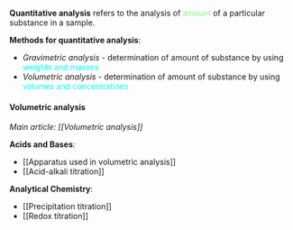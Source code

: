 **Quantitative analysis** refers to the analysis of <span style="color: lightgreen">amount</span> of a particular substance in a sample.

**Methods for quantitative analysis**:
- *Gravimetric analysis* - determination of amount of substance by using <span style="color: aqua">weights and masses</span>
- *Volumetric analysis* - determination of amount of substance by using <span style="color: aqua">volumes and concentrations</span>

#### Volumetric analysis
*Main article: [[Volumetric analysis]]*

**Acids and Bases**:
- [[Apparatus used in volumetric analysis]]
- [[Acid-alkali titration]]

**Analytical Chemistry**:
- [[Precipitation titration]]
- [[Redox titration]]
